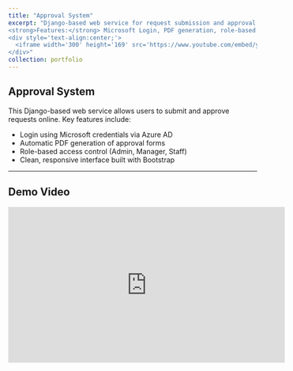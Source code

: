```yaml
---
title: "Approval System"
excerpt: "Django-based web service for request submission and approval.<br/>
<strong>Features:</strong> Microsoft Login, PDF generation, role-based access.<br/>
<div style='text-align:center;'>
  <iframe width='300' height='169' src='https://www.youtube.com/embed/yQ2K8-CZ75A?si=s7kGBvJs0_ltBq8P' frameborder='0' allowfullscreen></iframe>
</div>"
collection: portfolio
---
```


## Approval System

This Django-based web service allows users to submit and approve requests online. Key features include:

- Login using Microsoft credentials via Azure AD
- Automatic PDF generation of approval forms
- Role-based access control (Admin, Manager, Staff)
- Clean, responsive interface built with Bootstrap

---

## Demo Video

<div style="text-align: center;">
  <iframe width="560" height="315" src="https://www.youtube.com/embed/yQ2K8-CZ75A?si=s7kGBvJs0_ltBq8P"
  title="YouTube video player" frameborder="0"
  allow="accelerometer; autoplay; clipboard-write; encrypted-media; gyroscope; picture-in-picture; web-share"
  referrerpolicy="strict-origin-when-cross-origin" allowfullscreen></iframe>
</div>
